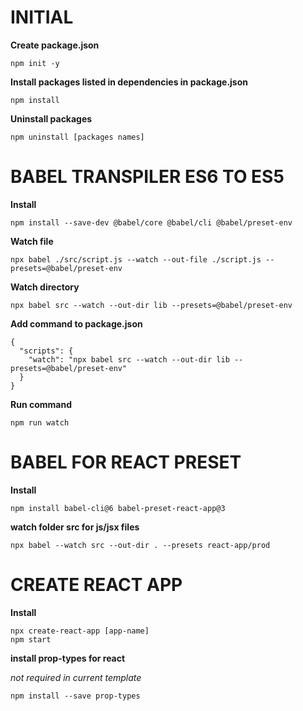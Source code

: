 # INITIAL

**Create package.json**

```
npm init -y
```

**Install packages listed in dependencies in package.json**

```
npm install
```

**Uninstall packages**

```
npm uninstall [packages names]
```

# BABEL TRANSPILER ES6 TO ES5

**Install**

```
npm install --save-dev @babel/core @babel/cli @babel/preset-env
```

**Watch file**

```
npx babel ./src/script.js --watch --out-file ./script.js --presets=@babel/preset-env
```

**Watch directory**

```
npx babel src --watch --out-dir lib --presets=@babel/preset-env
```

**Add command to package.json**

```
{
  "scripts": {
    "watch": "npx babel src --watch --out-dir lib --presets=@babel/preset-env"
  }
}
```

**Run command**

```
npm run watch
```

# BABEL FOR REACT PRESET

**Install**

```
npm install babel-cli@6 babel-preset-react-app@3
```

**watch folder src for js/jsx files**

```
npx babel --watch src --out-dir . --presets react-app/prod
```

# CREATE REACT APP

**Install**

```
npx create-react-app [app-name]
npm start
```

**install prop-types for react**

_not required in current template_

```
npm install --save prop-types
```
